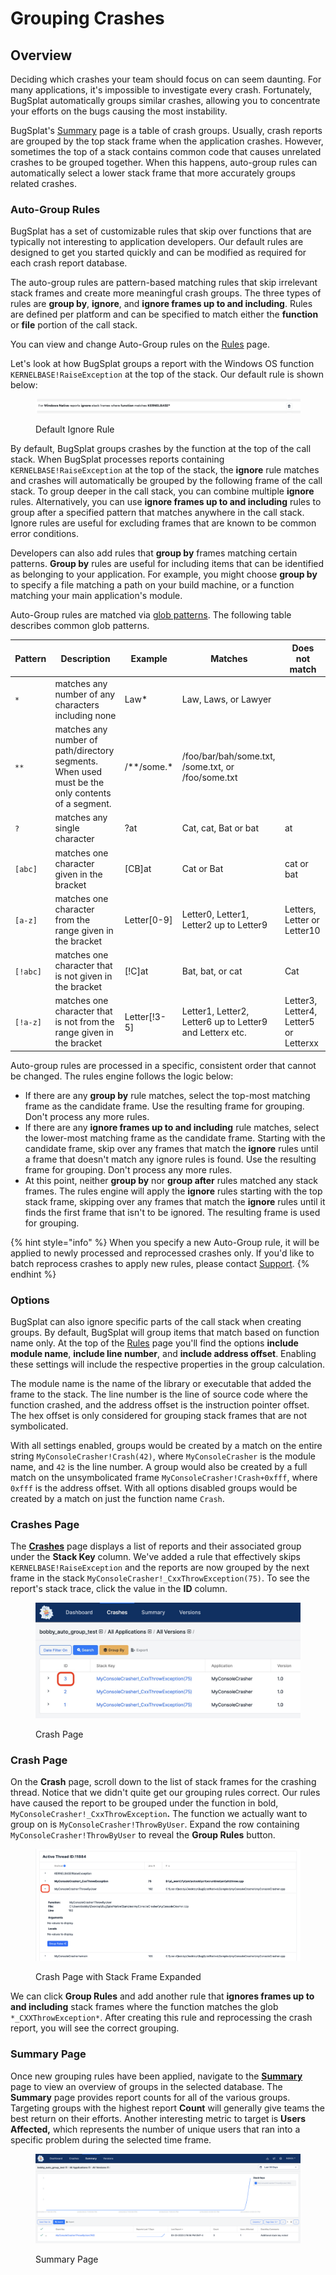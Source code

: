 # Grouping Crashes

## Overview

Deciding which crashes your team should focus on can seem daunting. For many applications, it's impossible to investigate every crash. Fortunately, BugSplat automatically groups similar crashes, allowing you to concentrate your efforts on the bugs causing the most instability.

BugSplat's [Summary](https://app.bugsplat.com/v2/summary) page is a table of crash groups. Usually, crash reports are grouped by the top stack frame when the application crashes. However, sometimes the top of a stack contains common code that causes unrelated crashes to be grouped together. When this happens, auto-group rules can automatically select a lower stack frame that more accurately groups related crashes.

### Auto-Group Rules

BugSplat has a set of customizable rules that skip over functions that are typically not interesting to application developers. Our default rules are designed to get you started quickly and can be modified as required for each crash report database.

The auto-group rules are pattern-based matching rules that skip irrelevant stack frames and create more meaningful crash groups. The three types of rules are **group by**, **ignore**, and **ignore frames up to and including**. Rules are defined per platform and can be specified to match either the **function** or **file** portion of the call stack.

You can view and change Auto-Group rules on the [Rules](https://app.bugsplat.com/v2/rules) page.

Let's look at how BugSplat groups a report with the Windows OS function `KERNELBASE!RaiseException` at the top of the stack. Our default rule is shown below:

<figure><img src="../../.gitbook/assets/image (10).png" alt=""><figcaption><p>Default Ignore Rule</p></figcaption></figure>

By default, BugSplat groups crashes by the function at the top of the call stack. When BugSplat processes reports containing `KERNELBASE!RaiseException` at the top of the stack, the **ignore** rule matches and crashes will automatically be grouped by the following frame of the call stack. To group deeper in the call stack, you can combine multiple **ignore** rules. Alternatively, you can use **ignore frames up to and including** rules to group after a specified pattern that matches anywhere in the call stack. Ignore rules are useful for excluding frames that are known to be common error conditions.

Developers can also add rules that **group by** frames matching certain patterns. **Group by** rules are useful for including items that can be identified as belonging to your application. For example, you might choose **group by** to specify a file matching a path on your build machine, or a function matching your main application's module.

Auto-Group rules are matched via [glob patterns](https://en.wikipedia.org/wiki/Glob_\(programming\)). The following table describes common glob patterns.

<table><thead><tr><th width="122">Pattern</th><th width="495">Description</th><th width="170">Example</th><th width="310">Matches</th><th width="224">Does not match</th></tr></thead><tbody><tr><td><code>*</code></td><td>matches any number of any characters including none</td><td>Law*</td><td>Law, Laws, or Lawyer</td><td></td></tr><tr><td><code>**</code></td><td>matches any number of path/directory segments. When used must be the only contents of a segment.</td><td>/**/some.*</td><td>/foo/bar/bah/some.txt, /some.txt, or /foo/some.txt</td><td></td></tr><tr><td><code>?</code></td><td>matches any single character</td><td>?at</td><td>Cat, cat, Bat or bat</td><td>at</td></tr><tr><td><code>[abc]</code></td><td>matches one character given in the bracket</td><td>[CB]at</td><td>Cat or Bat</td><td>cat or bat</td></tr><tr><td><code>[a-z]</code></td><td>matches one character from the range given in the bracket</td><td>Letter[0-9]</td><td>Letter0, Letter1, Letter2 up to Letter9</td><td>Letters, Letter or Letter10</td></tr><tr><td><code>[!abc]</code></td><td>matches one character that is not given in the bracket</td><td>[!C]at</td><td>Bat, bat, or cat</td><td>Cat</td></tr><tr><td><code>[!a-z]</code></td><td>matches one character that is not from the range given in the bracket</td><td>Letter[!3-5]</td><td>Letter1, Letter2, Letter6 up to Letter9 and Letterx etc.</td><td>Letter3, Letter4, Letter5 or Letterxx</td></tr></tbody></table>

Auto-group rules are processed in a specific, consistent order that cannot be changed. The rules engine follows the logic below:

* If there are any **group by** rule matches, select the top-most matching frame as the candidate frame. Use the resulting frame for grouping. Don't process any more rules.
* If there are any **ignore frames up to and including** rule matches, select the lower-most matching frame as the candidate frame. Starting with the candidate frame, skip over any frames that match the **ignore** rules until a frame that doesn't match any ignore rules is found. Use the resulting frame for grouping. Don't process any more rules.
* At this point, neither **group by** nor **group after** rules matched any stack frames. The rules engine will apply the **ignore** rules starting with the top stack frame, skipping over any frames that match the **ignore** rules until it finds the first frame that isn't to be ignored. The resulting frame is used for grouping.

{% hint style="info" %}
When you specify a new Auto-Group rule, it will be applied to newly processed and reprocessed crashes only. If you'd like to batch reprocess crashes to apply new rules, please contact [Support](mailto:support@bugsplat.com).
{% endhint %}

### Options

BugSplat can also ignore specific parts of the call stack when creating groups. By default, BugSplat will group items that match based on function name only. At the top of the [Rules](https://app.bugsplat.com/v2/rules) page you'll find the options **include module name**, **include line number**, and **include address offset**. Enabling these settings will include the respective properties in the group calculation.

The module name is the name of the library or executable that added the frame to the stack. The line number is the line of source code where the function crashed, and the address offset is the instruction pointer offset. The hex offset is only considered for grouping stack frames that are not symbolicated.

With all settings enabled, groups would be created by a match on the entire string `MyConsoleCrasher!Crash(42)`, where `MyConsoleCrasher` is the module name, and `42` is the line number. A group would also be created by a full match on the unsymbolicated frame `MyConsoleCrasher!Crash+0xfff`, where `0xfff` is the address offset. With all options disabled groups would be created by a match on just the function name `Crash`.

### Crashes Page

The [**Crashes**](https://app.bugsplat.com/v2/crashes) page displays a list of reports and their associated group under the **Stack Key** column. We've added a rule that effectively skips `KERNELBASE!RaiseException` and the reports are now grouped by the next frame in the stack `MyConsoleCrasher!_CxxThrowException(75)`. To see the report's stack trace, click the value in the **ID** column.

<figure><img src="../../.gitbook/assets/image (1) (2).png" alt=""><figcaption><p>Crash Page</p></figcaption></figure>

### Crash Page

On the **Crash** page, scroll down to the list of stack frames for the crashing thread. Notice that we didn't quite get our grouping rules correct. Our rules have caused the report to be grouped under the function in bold, `MyConsoleCrasher!_CxxThrowException`**.** The function we actually want to group on is `MyConsoleCrasher!ThrowByUser`. Expand the row containing `MyConsoleCrasher!ThrowByUser` to reveal the **Group Rules** button.

<figure><img src="../../.gitbook/assets/crash-expanded-frame.png" alt=""><figcaption><p>Crash Page with Stack Frame Expanded</p></figcaption></figure>

We can click **Group Rules** and add another rule that **ignores frames up to and including** stack frames where the function matches the glob `*_CXXThrowException*`. After creating this rule and reprocessing the crash report, you will see the correct grouping.

### Summary Page

Once new grouping rules have been applied, navigate to the [**Summary**](https://app.bugsplat.com/v2/summary) page to view an overview of groups in the selected database. The **Summary** page provides report counts for all of the various groups. Targeting groups with the highest report **Count** will generally give teams the best return on their efforts. Another interesting metric to target is **Users Affected,** which represents the number of unique users that ran into a specific problem during the selected time frame.

<figure><img src="../../.gitbook/assets/image (3) (1).png" alt=""><figcaption><p>Summary Page</p></figcaption></figure>

